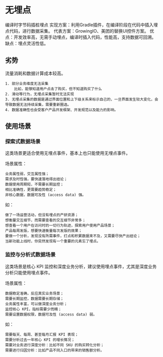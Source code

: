 # 无埋点

编译时字节码插桩埋点
实现方案：利用Gradle插件，在编译阶段在代码中插入埋点代码，进行数据采集。
代表方案：GrowingIO、美团的替换UI控件方案。
优点：开发效率高，无需手动埋点，编译时插入代码，性能高，支持数据可回溯。
缺点：埋点灵活性低。

## 劣势

流量消耗和数据计算成本较高。

```text
1. 部分业务维度无法采集
    比如，能够知道用户点击了购买，但不知道购买了什么
2. 滑动等行为，无埋点采集暂时无法实现
3. 无埋点采集的数据是通过界面位置和上下级关系来标示自己的，一旦界面发生较大变化，会导致数据无法持续采集，需要重新圈选。
4. 数据准确性也会受客户产品开发框架、开发规范以及能力的影响。
```

## 使用场景

### 探索式数据场景
这类场景更适合使用无埋点事件，基本上也只能使用无埋点事件。

场景属性：
```text
业务属性弱，交互属性强；
需求及时性强，要快速落地得出结论；
数据使用周期短，不需要长期监控；
相比准确性，更需要趋势稳定；
非核心数据，数据可及性 (access data) 强。
```

如：
```text
做了一场运营活动，但没有埋点的产研资源；
想衡量交互细节，而需要查看的交互细节非常多；
想查看一个用户在访问时的一切行为轨迹，探索用户使用产品场景；
产品每周发版，想要快速衡量每次发版的效果；
要做一个分析，发现没有所需事件，打点和积累数据来不及，又需要尽快产出结论；
当新功能上线时，你突然发现有一个重要的元素忘了埋点。
```

### 监控与分析式数据场景

这类场景是核心 KPI 监控和深度业务分析，建议使用埋点事件，尤其是深度业务分析只能使用埋点事件。

场景属性：
```text
数据稳定准确，反应真实业务场景；
需要长期监控，数据需要长期存储；
业务属性丰富，可以做深度业务分析；
监控核心 KPI，指标需要少而精；
需要设置数据权限，数据可及性 (access data) 弱。
```

如：
```text
需要每天、每周、甚至每月汇报 KPI 表现；
需要分析过去一年核心 KPI 的增长情况；
需要对业务进行深度分析：比如不同 SKU 的购买转化分析；
需要进行归因分析：比如产品不同入口的带来的销售额分析。
```
